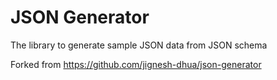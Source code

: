 # JSON Generator
The library to generate sample JSON data from JSON schema

Forked from https://github.com/jignesh-dhua/json-generator

